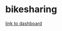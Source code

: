 # bikesharing

[link to dashboard](https://public.tableau.com/app/profile/frank.passalacqua/viz/Citibike_Challenge_16743107095750/CitibikeUsage)